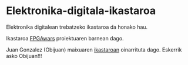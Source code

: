 # Elektronika-digitala-ikastaroa
Elektronika digitalean trebatzeko ikastaroa da honako hau. 

Ikastaroa [FPGAwars](http://fpgawars.github.io/) proiektuaren barnean dago. 

Juan Gonzalez (Obijuan) maixuaren [ikastaroan](https://github.com/Obijuan/Curso-Electronica-Digital-para-makers-con-FPGAs-Libres)  oinarrituta dago. Eskerrik asko Obijuan!!!
